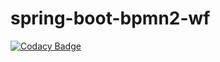 # spring-boot-bpmn2-wf

[![Codacy Badge](https://api.codacy.com/project/badge/Grade/979ef4e904f94e229dc66f25f177a67f)](https://app.codacy.com/gh/wisekingtran/spring-boot-bpmn2-wf?utm_source=github.com&utm_medium=referral&utm_content=wisekingtran/spring-boot-bpmn2-wf&utm_campaign=Badge_Grade)
